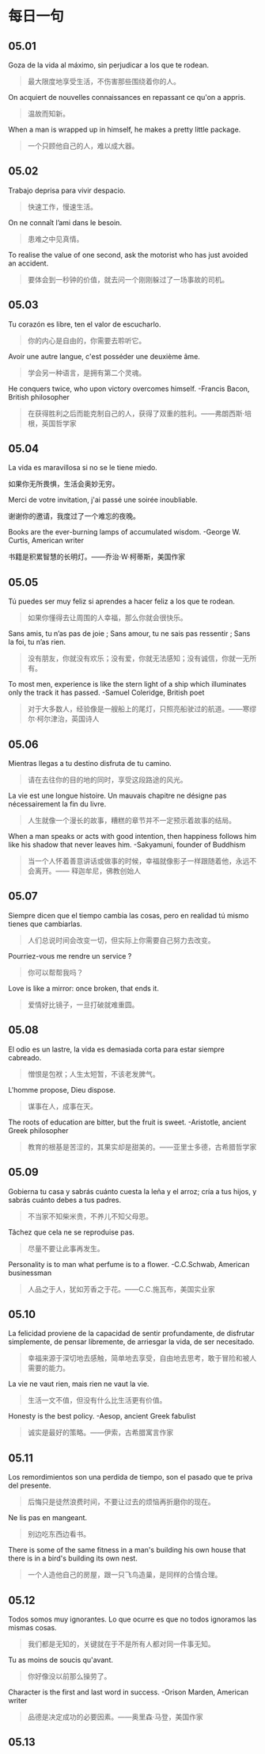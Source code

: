 # 每日一句

## 05.01

Goza de la vida al máximo, sin perjudicar a los que te rodean.

> 最大限度地享受生活，不伤害那些围绕着你的人。

On acquiert de nouvelles connaissances en repassant ce qu'on a appris.

> 温故而知新。

When a man is wrapped up in himself, he makes a pretty little package.

> 一个只顾他自己的人，难以成大器。

## 05.02

Trabajo deprisa para vivir despacio.

> 快速工作，慢速生活。

On ne connaît l’ami dans le besoin.

> 患难之中见真情。

To realise the value of one second, ask the motorist who has just avoided an accident.

> 要体会到一秒钟的价值，就去问一个刚刚躲过了一场事故的司机。

## 05.03

Tu corazón es libre, ten el valor de escucharlo.

> 你的内心是自由的，你需要去聆听它。

Avoir une autre langue, c'est posséder une deuxième âme.

> 学会另一种语言，是拥有第二个灵魂。

He conquers twice, who upon victory overcomes himself. -Francis Bacon, British philosopher

> 在获得胜利之后而能克制自己的人，获得了双重的胜利。——弗朗西斯·培根，英国哲学家

## 05.04

La vida es maravillosa si no se le tiene miedo.

如果你无所畏惧，生活会奥妙无穷。

Merci de votre invitation, j'ai passé une soirée inoubliable.

谢谢你的邀请，我度过了一个难忘的夜晚。

Books are the ever-burning lamps of accumulated wisdom. -George W. Curtis, American writer

书籍是积累智慧的长明灯。——乔治·W·柯蒂斯，美国作家

## 05.05

Tú puedes ser muy feliz si aprendes a hacer feliz a los que te rodean.

> 如果你懂得去让周围的人幸福，那么你就会很快乐。

Sans amis, tu n’as pas de joie ; Sans amour, tu ne sais pas ressentir ; Sans la foi, tu n’as rien.

> 没有朋友，你就没有欢乐；没有爱，你就无法感知；没有诚信，你就一无所有。

To most men, experience is like the stern light of a ship which illuminates only the track it has passed. -Samuel Coleridge, British poet

> 对于大多数人，经验像是一艘船上的尾灯，只照亮船驶过的航道。——寒缪尔·柯尔津治，英国诗人

## 05.06

Mientras llegas a tu destino disfruta de tu camino.

> 请在去往你的目的地的同时，享受这段路途的风光。

La vie est une longue histoire. Un mauvais chapitre ne désigne pas nécessairement la fin du livre.

> 人生就像一个漫长的故事，糟糕的章节并不一定预示着故事的结局。

When a man speaks or acts with good intention, then happiness follows him like his shadow that never leaves him. -Sakyamuni, founder of Buddhism

> 当一个人怀着善意讲话或做事的时候，幸福就像影子一样跟随着他，永远不会离开。—— 释迦牟尼，佛教创始人

## 05.07

Siempre dicen que el tiempo cambia las cosas, pero en realidad tú mismo tienes que cambiarlas.

> 人们总说时间会改变一切，但实际上你需要自己努力去改变。

Pourriez-vous me rendre un service ?

> 你可以帮帮我吗？

Love is like a mirror: once broken, that ends it.

> 爱情好比镜子，一旦打破就难重圆。

## 05.08

El odio es un lastre, la vida es demasiada corta para estar siempre cabreado.

> 憎恨是包袱；人生太短暂，不该老发脾气。

L'homme propose, Dieu dispose.

> 谋事在人，成事在天。

The roots of education are bitter, but the fruit is sweet. -Aristotle, ancient Greek philosopher

> 教育的根基是苦涩的，其果实却是甜美的。——亚里士多德，古希腊哲学家

## 05.09

Gobierna tu casa y sabrás cuánto cuesta la leña y el arroz; cría a tus hijos, y sabrás cuánto debes a tus padres.

> 不当家不知柴米贵，不养儿不知父母恩。

Tâchez que cela ne se reproduise pas.

> 尽量不要让此事再发生。

Personality is to man what perfume is to a flower. -C.C.Schwab, American businessman

> 人品之于人，犹如芳香之于花。——C.C.施瓦布，美国实业家

## 05.10

La felicidad proviene de la capacidad de sentir profundamente, de disfrutar simplemente, de pensar libremente, de arriesgar la vida, de ser necesitado.

> 幸福来源于深切地去感触，简单地去享受，自由地去思考，敢于冒险和被人需要的能力。

La vie ne vaut rien, mais rien ne vaut la vie.

> 生活一文不值，但没有什么比生活更有价值。

Honesty is the best policy. -Aesop, ancient Greek fabulist

> 诚实是最好的策略。——伊索，古希腊寓言作家

## 05.11

Los remordimientos son una perdida de tiempo, son el pasado que te priva del presente.

> 后悔只是徒然浪费时间，不要让过去的烦恼再折磨你的现在。

Ne lis pas en mangeant.

> 别边吃东西边看书。

There is some of the same fitness in a man's building his own house that there is in a bird's building its own nest.

> 一个人造他自己的房屋，跟一只飞鸟造巢，是同样的合情合理。

## 05.12

Todos somos muy ignorantes. Lo que ocurre es que no todos ignoramos las mismas cosas.

> 我们都是无知的，关键就在于不是所有人都对同一件事无知。

Tu as moins de soucis qu'avant.

> 你好像没以前那么操劳了。

Character is the first and last word in success. -Orison Marden, American writer

> 品德是决定成功的必要因素。——奥里森·马登，美国作家

## 05.13
